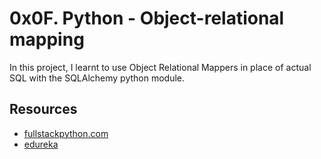 # 0x0F. Python - Object-relational mapping

In this project, I learnt to use Object Relational Mappers in place of actual SQL with the SQLAlchemy python module.

## Resources
- [fullstackpython.com](https://www.fullstackpython.com/object-relational-mappers-orms.html)
- [edureka](https://www.youtube.com/watch?v=g60QghtJmjY)